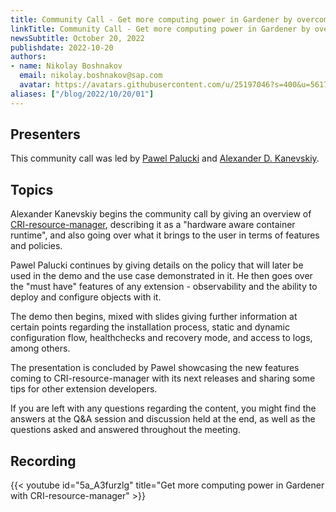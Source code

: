 ```yaml
---
title: Community Call - Get more computing power in Gardener by overcoming Kubelet limitations with CRI-resource-manager
linkTitle: Community Call - Get more computing power in Gardener by overcoming Kubelet limitations with CRI-resource-manager
newsSubtitle: October 20, 2022
publishdate: 2022-10-20
authors:
- name: Nikolay Boshnakov
  email: nikolay.boshnakov@sap.com
  avatar: https://avatars.githubusercontent.com/u/25197046?s=400&u=56175926393a77892662001f0dca5a439d1e771f&v=4
aliases: ["/blog/2022/10/20/01"]
---
```


## Presenters

This community call was led by [Pawel Palucki](https://github.com/ppalucki) and [Alexander D. Kanevskiy](https://github.com/kad).

## Topics

Alexander Kanevskiy begins the community call by giving an overview of [CRI-resource-manager](https://github.com/intel/cri-resource-manager), describing it as a "hardware aware container runtime", and also going over what it brings to the user in terms of features and policies.

Pawel Palucki continues by giving details on the policy that will later be used in the demo and the use case demonstrated in it. He then goes over the "must have" features of any extension - observability and the ability to deploy and configure objects with it.

The demo then begins, mixed with slides giving further information at certain points regarding the installation process, static and dynamic configuration flow, healthchecks and recovery mode, and access to logs, among others.

The presentation is concluded by Pawel showcasing the new features coming to CRI-resource-manager with its next releases and sharing some tips for other extension developers.

If you are left with any questions regarding the content, you might find the answers at the Q&A session and discussion held at the end, as well as the questions asked and answered throughout the meeting.

## Recording

{{< youtube id="5a_A3furzlg" title="Get more computing power in Gardener with CRI-resource-manager" >}}
